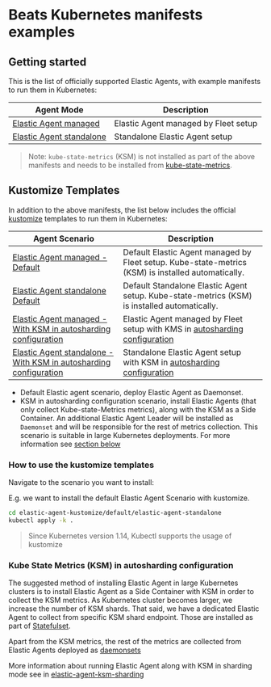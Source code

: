 # Beats Kubernetes manifests examples

## Getting started

This is the list of officially supported Elastic Agents, with example manifests to run
them in Kubernetes:

Agent Mode | Description
---- | ----
[Elastic Agent managed](elastic-agent-managed) | Elastic Agent managed by Fleet setup
[Elastic Agent standalone](elastic-agent-standalone) | Standalone Elastic Agent setup

> Note: `kube-state-metrics` (KSM) is not installed as part of the above manifests and needs to be installed from [kube-state-metrics](https://github.com/kubernetes/kube-state-metrics).

## Kustomize Templates

In addition to the above manifests, the list below includes the official [kustomize](https://github.com/kubernetes-sigs/kustomize) templates to run them in Kubernetes:

Agent Scenario | Description
---- | ----
[Elastic Agent managed - Default ](./default/elastic-agent-managed/) | Default Elastic Agent managed by Fleet setup. Kube-state-metrics (KSM) is installed automatically.
[Elastic Agent standalone Default ](./default/elastic-agent-standalone/) | Default Standalone Elastic Agent setup. Kube-state-metrics (KSM) is installed automatically.
[Elastic Agent managed - With KSM in autosharding configuration ](./ksm-autosharding/elastic-agent-managed/) | Elastic Agent managed by Fleet setup with KMS in [autosharding configuration](https://github.com/kubernetes/kube-state-metrics#automated-sharding)
[Elastic Agent standalone - With KSM in autosharding configuration](./ksm-autosharding/elastic-agent-standalone/) | Standalone Elastic Agent setup with KSM in [autosharding configuration](https://github.com/kubernetes/kube-state-metrics#automated-sharding)

- Default Elastic agent scenario, deploy Elastic Agent as Daemonset.
- KSM in autosharding configuration scenario, install Elastic Agents (that only collect Kube-state-Metrics metrics), along with the KSM as a Side Container. An additional Elastic Agent Leader will be installed as `Daemonset` and will be responsible for the rest of metrics collection. This scenario is suitable in large Kubernetes deployments. For more information see [section below](https://github.com/elastic/elastic-agent/blob/main/deploy/kubernetes/README.md#kube-state-metrics-ksm-in-autosharding-configuration)

### How to use the kustomize templates

Navigate to the scenario you want to install:

E.g. we want to install the default Elastic Agent Scenario with kustomize.

```bash
cd elastic-agent-kustomize/default/elastic-agent-standalone
kubectl apply -k .
```

> Since Kubernetes version 1.14, Kubectl supports the usage of kustomize

### Kube State Metrics (KSM) in autosharding configuration

The suggested method of installing Elastic Agent in large Kubernetes clusters is to install Elastic Agent as a Side Container with KSM in order to collect the KSM metrics. As Kubernetes cluster becomes larger, we increase the number of KSM shards. That said, we have a dedicated Elastic Agent to collect from specific KSM shard endpoint. Those are installed as part of [Statefulset](./elastic-agent-kustomize/ksm-autosharding/elastic-agent-standalone/base/elastic-agent-standalone-ksm-statefulset-configmap.yaml).

Apart from the KSM metrics, the rest of the metrics are collected from Elastic Agents deployed as [daemonsets](./elastic-agent-kustomize/ksm-autosharding/elastic-agent-standalone/base/elastic-agent-standalone-ksm-daemonset-configmap.yaml)

More information about running Elastic Agent along with KSM in sharding mode see in [elastic-agent-ksm-sharding](https://github.com/elastic/elastic-agent/blob/main/docs/elastic-agent-ksm-sharding.md)
